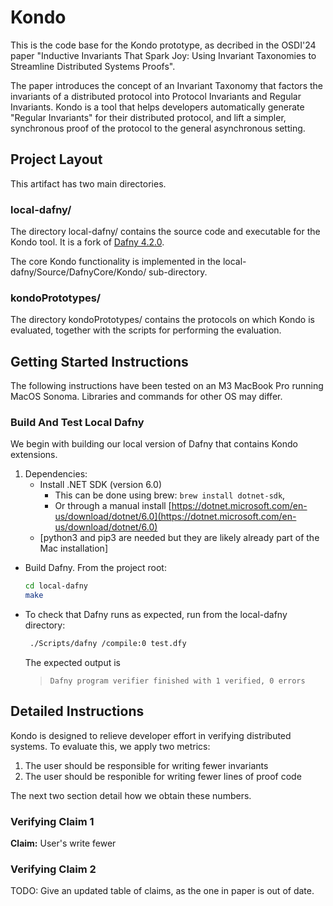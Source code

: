 # Kondo

This is the code base for the Kondo prototype, as decribed in the OSDI'24 paper
"Inductive Invariants That Spark Joy: Using Invariant Taxonomies to Streamline Distributed Systems Proofs".

The paper introduces the concept of an Invariant Taxonomy that factors the invariants of a distributed protocol
into Protocol Invariants and Regular Invariants. Kondo is a tool that helps developers automatically generate
"Regular Invariants" for their distributed protocol, and lift a simpler, synchronous proof of the protocol
to the general asynchronous setting.

## Project Layout

This artifact has two main directories.

### local-dafny/

The directory local-dafny/ contains the source code and executable for the Kondo tool. It is a fork of
[Dafny 4.2.0](https://github.com/dafny-lang/dafny/releases/tag/v4.2.0).

The core Kondo functionality is implemented in the local-dafny/Source/DafnyCore/Kondo/ sub-directory.

### kondoPrototypes/

The directory kondoPrototypes/ contains the protocols on which Kondo is evaluated, together with the scripts for performing the evaluation.

## Getting Started Instructions

The following instructions have been tested on an M3 MacBook Pro running MacOS Sonoma. Libraries and commands for other OS may differ.

### Build And Test Local Dafny

We begin with building our local version of Dafny that contains Kondo extensions. 

1. Dependencies:
	* Install .NET SDK (version 6.0)
		* This can be done using brew: `brew install dotnet-sdk`,
		* Or through a manual install [https://dotnet.microsoft.com/en-us/download/dotnet/6.0](https://dotnet.microsoft.com/en-us/download/dotnet/6.0)
	* [python3 and pip3 are needed but they are likely already part of the Mac installation]
* Build Dafny. From the project root:

	```bash
	cd local-dafny
	make
	```
* To check that Dafny runs as expected, run from the local-dafny directory:

	```bash
	 ./Scripts/dafny /compile:0 test.dfy
	```
	The expected output is
	> `Dafny program verifier finished with 1 verified, 0 errors`


## Detailed Instructions

Kondo is designed to relieve developer effort in verifying distributed systems. To evaluate this, we apply two metrics:

1. The user should be responsible for writing fewer invariants
2. The user should be responible for writing fewer lines of proof code

The next two section detail how we obtain these numbers.

### Verifying Claim 1

**Claim:** User's write fewer  



### Verifying Claim 2

TODO: Give an updated table of claims, as the one in paper is out of date.

